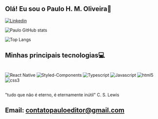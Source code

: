 ## Olá! Eu sou o Paulo H. M. Oliveira🤙
[![Linkedin](https://img.shields.io/badge/LinkedIn-0077B5?style=for-the-badge&logo=linkedin&logoColor=white)](https://www.linkedin.com/in/paulo-henrique-marques-oliveira-b908172a4/)

![Paulo GitHub stats](https://github-readme-stats.vercel.app/api?username=Parlito&show_icons=true&theme=dark)

![Top Langs](https://github-readme-stats.vercel.app/api/top-langs/?username=Parlito&hide_progress=true)

## Minhas principais tecnologias💻
<div style="display: inline_block"><br/>
    <img align="center" alt="React Native" src="https://img.shields.io/badge/React_Native-20232A?style=for-the-badge&logo=react&logoColor=61DAFB"/>
    <img align="center" alt="Styled-Components" src="https://img.shields.io/badge/styled--components-DB7093?style=for-the-badge&logo=styled-components&logoColor=white"/>
    <img align="center" alt="Typescript" src="https://img.shields.io/badge/TypeScript-007ACC?style=for-the-badge&logo=typescript&logoColor=white"/>
    <img align="center" alt="Javascript" src="https://img.shields.io/badge/JavaScript-323330?style=for-the-badge&logo=javascript&logoColor=F7DF1E"/>
    <img align="center" alt="html5" src="https://img.shields.io/badge/HTML5-E34F26?style=for-the-badge&logo=html5&logoColor=white"/>
    <img align="center" alt="css3" src="https://img.shields.io/badge/CSS3-1572B6?style=for-the-badge&logo=css3&logoColor=white"/>
</div><br/>

"tudo que não é eterno, é eternamente inútil" C. S. Lewis

## Email: contatopauloeditor@gmail.com
